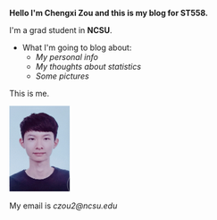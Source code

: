**Hello I'm Chengxi Zou and this is my blog for ST558.**

I'm a grad student in **NCSU**.

* What I'm going to blog about:
  + _My personal info_
  + _My thoughts about statistics_
  + _Some pictures_

This is me.

![img](photo2.png)

My email is _czou2@ncsu.edu_
